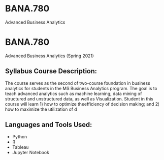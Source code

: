 # BANA.780
Advanced Business Analytics


<h1> BANA.780 </h1>
Advanced Business Analytics (Spring 2021)

<h2> Syllabus Course Description: </h2>

The course serves as the second of two-course foundation in business analytics for students in the MS Business Analytics program. The goal is to teach advanced analytics such as machine learning, data mining of structured and unstructured data, as well as Visualization. Student in this course will learn 1) how to optimize theefficiency of decision making; and 2) how to maximize the utilization of d

<h2> Languages and Tools Used: </h2>

* Python
* R
* Tableau
* Jupyter Notebook
